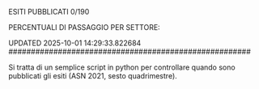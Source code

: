 ESITI PUBBLICATI 0/190 

PERCENTUALI DI PASSAGGIO PER SETTORE:

UPDATED 2025-10-01 14:29:33.822684
###################################################### 

Si tratta di un semplice script in python per controllare quando sono pubblicati gli esiti (ASN 2021, sesto quadrimestre).

